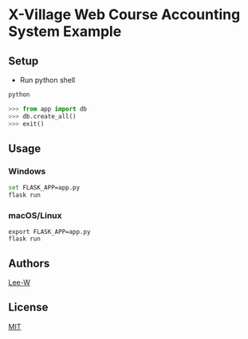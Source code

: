 # X-Village Web Course Accounting System Example


## Setup

- Run python shell

```sh
python

```

```python
>>> from app import db
>>> db.create_all()
>>> exit()
```

## Usage

### Windows
```sh
set FLASK_APP=app.py
flask run
```

### macOS/Linux
```
export FLASK_APP=app.py
flask run
```



## Authors
[Lee-W](https://github.com/Lee-W/)

## License
[MIT](https://opensource.org/licenses/MIT)
